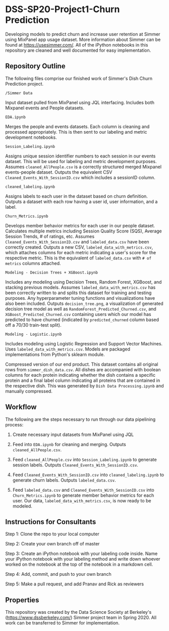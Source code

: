 # DSS-SP20-Project1-Churn Prediction
Developing models to predict churn and increase user retention at Simmer using MixPanel app usage dataset. More information about Simmer can be found at https://usesimmer.com/. All of the iPython notebooks in this repository are cleaned and well documented for easy implementation.

## Repository Outline
The following files comprise our finished work of Simmer's Dish Churn Prediction project.

`/Simmer Data`

Input dataset pulled from MixPanel using JQL interfacing. Includes both Mixpanel events and People datasets.

`EDA.ipynb`

Merges the people and events datasets. Each column is cleaning and processed appropriately. This is then sent to our labeling and metric development notebooks. 

`Session_Labeling.ipynb`

Assigns unique session identifier numbers to each session in our events dataset. This will be used for labeling and metric development purposes. Assumes `cleaned_AllPeople.csv` is a correctly structured merged Mixpanel events-people dataset. Outputs the equivalent CSV `Cleaned_Events_With_SessionID.csv` which includes a sessionID column.

`cleaned_labeling.ipynb`

Assigns labels to each user in the dataset based on churn definition. Outputs a dataset with each row having a user id, user information, and a label. 

`Churn_Metrics.ipynb`

Develops member behavior metrics for each user in our people dataset. Calculates multiple metrics including Session Quality Score (SQS), Average Session Trends, # of ratings, etc. Assumes `Cleaned_Events_With_SessionID.csv` and `labeled_data.csv` have been correctly created. Outputs a new CSV, `labeled_data_with_metrics.csv`, which attaches columns for each metric indicating a user's score for the respective metric. This is the equivalent of `labeled_data.csv` with `# of metrics` columns attached.

`Modeling - Decision Trees + XGBoost.ipynb`

Includes any modeling using Decision Trees, Random Forest, XGBoost, and stacking previous models. Assumes `labeled_data_with_metrics.csv` has been correctly written to and splits this dataset for training and testing purposes. Any hyperparameter tuning functions and visualizations have also been included. Outputs `decision_tree.png`, a visualization of generated decision tree model as well as `RandomForest_Predicted_Churned.csv`, and `XGBoost_Predicted_Churned.csv` containing users which our model has predicted to have churned (indicated by `predicted_churned` column based off a 70/30 train-test split).

`Modeling - Logistic.ipynb`

Includes modeling using Logistic Regression and Support Vector Machines. Uses `labeled_data_with_metrics.csv`. Models are packaged implementations from Python's sklearn module. 



Compressed version of our end product. This dataset contains all original rows from `simmer_dish_data.csv`. All dishes are accompanied with boolean columns for each protein indicating whether the dish contains a specific protein and a final label column indicating all proteins that are contained in the respective dish. This was generated by `Dish Data Processing.ipynb` and manually compressed.

## Workflow

The following are the steps necessary to run through our data pipelining process:

1. Create necessary input datasets from MixPanel using JQL

2. Feed into `EDA.ipynb` for cleaning and merging. Outputs `cleaned_AllPeople.csv`.

3. Feed `cleaned_AllPeople.csv` into `Session_Labeling.ipynb` to generate session labels. Outputs `Cleaned_Events_With_SessionID.csv`.

4. Feed `Cleaned_Events_With_SessionID.csv` into `cleaned_labeling.ipynb` to generate churn labels. Outputs `labeled_data.csv`.

5. Feed `labeled_data.csv` and `Cleaned_Events_With_SessionID.csv` into `Churn_Metrics.ipynb` to generate member behavior metrics for each user. Our data, `labeled_data_with_metrics.csv`, is now ready to be modeled.

## Instructions for Consultants

Step 1: Clone the repo to your local computer 

Step 2: Create your own branch off of master 

Step 3: Create an iPython notebook with your labeling code inside. Name your iPython notebook with your labeling method and write down whoever worked on the notebook at the top of the notebook in a markdown cell.

Step 4: Add, commit, and push to your own branch 

Step 5: Make a pull request, and add Pranav and Rick as reviewers

## Properties

This repository was created by the Data Science Society at Berkeley's (https://www.dssberkeley.com/) Simmer project team in Spring 2020. All work can be transferred to Simmer for implementation.
